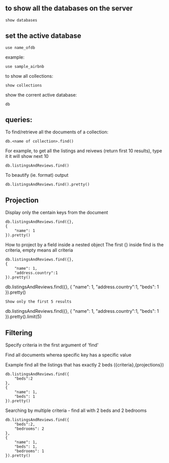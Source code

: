## to show all the databases on the server
```
show databases
```

## set the active database
```
use name_ofdb
```
example:
```
use sample_airbnb
```
to show all collections:
```
show collections 
```
show the corrent active database:
```
db
```
## queries:
To find/retrieve all the documents of a collection:
```
db.<name of collection>.find()
```
For example, to get all the listings and reivews (return first 10 results), type it it will show next 10
```
db.listingsAndReviews.find()
```
To beautify (ie. format) output
```
db.listingsAndReviews.find().pretty()
```

## Projection
Display only the centain keys from the document
```
db.listingsAndReviews.find({},
{
    "name": 1
}).pretty()
```

How to project by a field inside a nested object 
The first {} inside find is the criteria, empty means all criteria

```
db.listingsAndReviews.find({},
{
    "name": 1,
    "address.country":1
}).pretty()
```
db.listingsAndReviews.find({},
{
    "name": 1,
    "address.country":1,
    "beds": 1
}).pretty()

```
Show only the first 5 results
```
db.listingsAndReviews.find({},
{
    "name": 1,
    "address.country":1,
    "beds": 1
}).pretty().limit(5)

## Filtering

Specify criteria in the first argument of 'find'

Find all documents wherea specific key has a specific value

Example find all the listings that has exactly 2 beds ({criteria},{projections})

```
db.listingsAndReviews.find({
    "beds":2
},
{
    "name": 1,
    "beds": 1
}).pretty()
```

Searching by multiple criteria - find all with 2 beds and 2 bedrooms
```
db.listingsAndReviews.find({
    "beds":2,
    "bedrooms": 2
},
{
    "name": 1,
    "beds": 1,
    "bedrooms": 1
}).pretty()
```